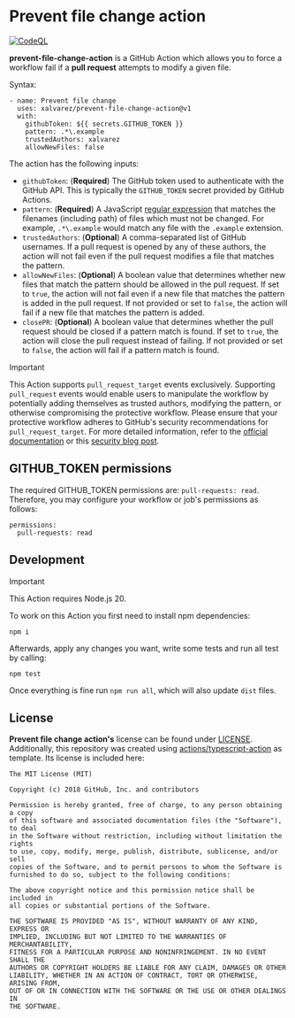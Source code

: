# Prevent file change action

[![CodeQL](https://github.com/xalvarez/prevent-file-change-action/actions/workflows/codeql-analysis.yml/badge.svg?event=push)](https://github.com/xalvarez/prevent-file-change-action/actions/workflows/codeql-analysis.yml)

**prevent-file-change-action** is a GitHub Action which allows you to force a workflow fail if
a **pull request** attempts to modify a given file.

Syntax:

```
- name: Prevent file change
  uses: xalvarez/prevent-file-change-action@v1
  with:
    githubToken: ${{ secrets.GITHUB_TOKEN }}
    pattern: .*\.example
    trustedAuthors: xalvarez
    allowNewFiles: false
```

The action has the following inputs:

- `githubToken`: (**Required**) The GitHub token used to authenticate with the GitHub API.
  This is typically the `GITHUB_TOKEN` secret provided by GitHub Actions.
- `pattern`: (**Required**) A JavaScript [regular expression](https://developer.mozilla.org/en-US/docs/Web/JavaScript/Guide/Regular_Expressions)
  that matches the filenames (including path) of files which must not be changed. For example,
  `.*\.example` would match any file with the `.example` extension.
- `trustedAuthors`: (**Optional**) A comma-separated list of GitHub usernames. If a pull request is
  opened by any of these authors, the action will not fail even if the pull request modifies a file
  that matches the pattern.
- `allowNewFiles`: (**Optional**) A boolean value that determines whether new files that match the
  pattern should be allowed in the pull request. If set to `true`, the action will not fail even if
  a new file that matches the pattern is added in the pull request. If not provided or set to
  `false`, the action will fail if a new file that matches the pattern is added.
- `closePR`: (**Optional**) A boolean value that determines whether the pull request should be closed
  if a pattern match is found. If set to `true`, the action will close the pull request instead of failing.
  If not provided or set to `false`, the action will fail if a pattern match is found.

> [!IMPORTANT]
> This Action supports `pull_request_target` events exclusively. Supporting `pull_request` events would enable users to
> manipulate the workflow by potentially adding themselves as trusted authors, modifying the pattern, or otherwise
> compromising the protective workflow. Please ensure that your protective workflow adheres to GitHub's security
> recommendations for `pull_request_target`. For more detailed information, refer to the
> [official documentation](https://docs.github.com/en/actions/writing-workflows/choosing-when-your-workflow-runs/events-that-trigger-workflows#pull_request_target)
> or this [security blog post](https://securitylab.github.com/resources/github-actions-preventing-pwn-requests/).

## GITHUB_TOKEN permissions

The required GITHUB_TOKEN permissions are: `pull-requests: read`. Therefore, you may configure your workflow or job's
permissions as follows:

```
permissions:
  pull-requests: read
```

## Development

> [!IMPORTANT]
> This Action requires Node.js 20.

To work on this Action you first need to install npm dependencies:

```
npm i
```

Afterwards, apply any changes you want, write some tests and run all test by calling:

```
npm test
```

Once everything is fine run `npm run all`, which will also update `dist` files.

## License

**Prevent file change action's** license can be found under [LICENSE](LICENSE).
Additionally, this repository was created using [actions/typescript-action](https://github.com/actions/typescript-action) as template.
Its license is included here:

```
The MIT License (MIT)

Copyright (c) 2018 GitHub, Inc. and contributors

Permission is hereby granted, free of charge, to any person obtaining a copy
of this software and associated documentation files (the "Software"), to deal
in the Software without restriction, including without limitation the rights
to use, copy, modify, merge, publish, distribute, sublicense, and/or sell
copies of the Software, and to permit persons to whom the Software is
furnished to do so, subject to the following conditions:

The above copyright notice and this permission notice shall be included in
all copies or substantial portions of the Software.

THE SOFTWARE IS PROVIDED "AS IS", WITHOUT WARRANTY OF ANY KIND, EXPRESS OR
IMPLIED, INCLUDING BUT NOT LIMITED TO THE WARRANTIES OF MERCHANTABILITY,
FITNESS FOR A PARTICULAR PURPOSE AND NONINFRINGEMENT. IN NO EVENT SHALL THE
AUTHORS OR COPYRIGHT HOLDERS BE LIABLE FOR ANY CLAIM, DAMAGES OR OTHER
LIABILITY, WHETHER IN AN ACTION OF CONTRACT, TORT OR OTHERWISE, ARISING FROM,
OUT OF OR IN CONNECTION WITH THE SOFTWARE OR THE USE OR OTHER DEALINGS IN
THE SOFTWARE.
```
